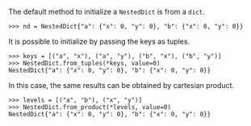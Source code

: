 The default method to initialize a `NestedDict` is from a `dict`.

```pycon
>>> nd = NestedDict{"a": {"x": 0, "y": 0}, "b": {"x": 0, "y": 0}}
```

It is possible to initialize by passing the keys as tuples.

```pycon
>>> keys = [("a", "x"), ("a", "y"), ("b", "x"), ("b", "y")]
>>> NestedDict.from_tuples(*keys, value=0)
NestedDict{"a": {"x": 0, "y": 0}, "b": {"x": 0, "y": 0}}
```

In this case, the same results can be obtained by cartesian product.

```pycon
>>> levels = [("a", "b"), ("x", "y")]
>>> NestedDict.from_product(*levels, value=0)
NestedDict{"a": {"x": 0, "y": 0}, "b": {"x": 0, "y": 0}}
```
